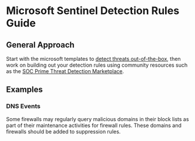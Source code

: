 # Microsoft Sentinel Detection Rules Guide

## General Approach
Start with the microsoft templates to [detect threats out-of-the-box](https://docs.microsoft.com/en-us/azure/sentinel/detect-threats-built-in), then work on building out your detection rules using community resources such as the [SOC Prime Threat Detection Marketplace](https://my.socprime.com/tdm/).

## Examples

### DNS Events
Some firewalls may regularly query malicious domains in their block lists as part of their maintenance activities for firewall rules. These domains and firewalls should be added to suppression rules.